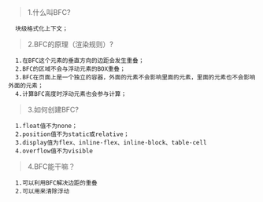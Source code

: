 > 1.什么叫BFC?

```text
  块级格式化上下文；
```

> 2.BFC的原理（渲染规则）?
```text
  1.在BFC这个元素的垂直方向的边距会发生重叠；
  2.BFC的区域不会与浮动元素的BOX重叠；
  3.BFC在页面上是一个独立的容器，外面的元素不会影响里面的元素，里面的元素也不会影响外面的元素；
  4.计算BFC高度时浮动元素也会参与计算；
```

> 3.如何创建BFC?
```text
  1.float值不为none；
  2.position值不为static或relative；
  3.display值为flex、inline-flex、inline-block、table-cell
  4.overflow值不为visible
```

> 4.BFC能干嘛？
```
  1.可以利用BFC解决边距的重叠
  2.可以用来清除浮动
```
